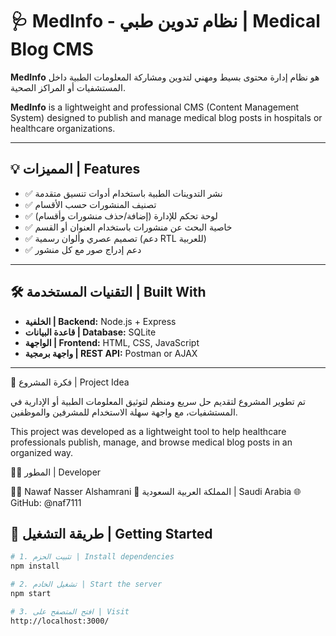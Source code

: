 # 🩺 MedInfo - نظام تدوين طبي | Medical Blog CMS

**MedInfo** هو نظام إدارة محتوى بسيط ومهني لتدوين ومشاركة المعلومات الطبية داخل المستشفيات أو المراكز الصحية.

**MedInfo** is a lightweight and professional CMS (Content Management System) designed to publish and manage medical blog posts in hospitals or healthcare organizations.

---

## 💡 المميزات | Features

- ✅ نشر التدوينات الطبية باستخدام أدوات تنسيق متقدمة  
- ✅ تصنيف المنشورات حسب الأقسام  
- ✅ لوحة تحكم للإدارة (إضافة/حذف منشورات وأقسام)  
- ✅ خاصية البحث عن منشورات باستخدام العنوان أو القسم  
- ✅ تصميم عصري وألوان رسمية (دعم RTL للعربية)  
- ✅ دعم إدراج صور مع كل منشور  

---

## 🛠️ التقنيات المستخدمة | Built With

- **الخلفية | Backend:** Node.js + Express  
- **قاعدة البيانات | Database:** SQLite  
- **الواجهة | Frontend:** HTML, CSS, JavaScript  
- **واجهة برمجية | REST API:** Postman or AJAX  

---
🧠 فكرة المشروع | Project Idea

تم تطوير المشروع لتقديم حل سريع ومنظم لتوثيق المعلومات الطبية أو الإدارية في المستشفيات، مع واجهة سهلة الاستخدام للمشرفين والموظفين.

This project was developed as a lightweight tool to help healthcare professionals publish, manage, and browse medical blog posts in an organized way.

🙋‍♂️ المطور | Developer

👨‍💻 Nawaf Nasser Alshamrani
📍 المملكة العربية السعودية | Saudi Arabia
🌐 GitHub: @naf7111
## 🚀 طريقة التشغيل | Getting Started

```bash
# 1. تثبيت الحزم | Install dependencies
npm install

# 2. تشغيل الخادم | Start the server
npm start

# 3. افتح المتصفح على | Visit
http://localhost:3000/
